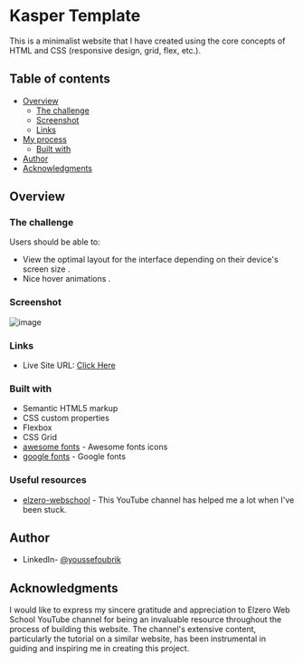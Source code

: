 # Kasper Template

This is a minimalist website that I have created using the core concepts of HTML and CSS (responsive design, grid, flex, etc.).

## Table of contents

- [Overview](#overview)
  - [The challenge](#the-challenge)
  - [Screenshot](#screenshot)
  - [Links](#links)
- [My process](#my-process)
  - [Built with](#built-with)
- [Author](#author)
- [Acknowledgments](#acknowledgments)

## Overview

### The challenge

Users should be able to:

- View the optimal layout for the interface depending on their device's screen size .
- Nice hover animations .

### Screenshot

![image](https://github.com/oubrikyoussef/Front-End-Projects-HTML-CSS-JS/assets/133607377/39b4c36e-2137-4b35-a094-7366f2ce399e)

### Links

- Live Site URL: [Click Here](https://yo-kasper.netlify.app)

### Built with

- Semantic HTML5 markup
- CSS custom properties
- Flexbox
- CSS Grid
- [awesome fonts](https://fontawesome.com/) - Awesome fonts icons
- [google fonts](https://fonts.google.com/) - Google fonts

### Useful resources

- [elzero-webschool](https://www.youtube.com/@ElzeroWebSchool) - This YouTube channel has helped me a lot when I've been stuck.

## Author

- LinkedIn- [@youssefoubrik](https://www.linkedin.com/in/youssefoubrik/)

## Acknowledgments

I would like to express my sincere gratitude and appreciation to Elzero Web School YouTube channel for being an invaluable resource throughout the process of building this website. The channel's extensive content, particularly the tutorial on a similar website, has been instrumental in guiding and inspiring me in creating this project.
